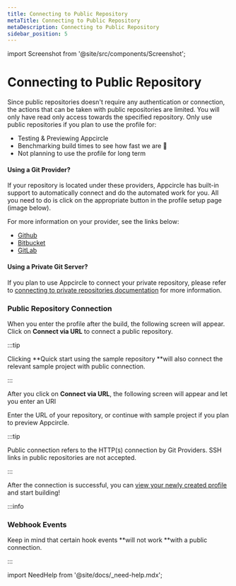 ```yaml
---
title: Connecting to Public Repository
metaTitle: Connecting to Public Repository
metaDescription: Connecting to Public Repository
sidebar_position: 5
---
```


import Screenshot from '@site/src/components/Screenshot';

# Connecting to Public Repository

Since public repositories doesn't require any authentication or connection, the actions that can be taken with public repositories are limited. You will only have read only access towards the specified repository. Only use public repositories if you plan to use the profile for:

- Testing & Previewing Appcircle
- Benchmarking build times to see how fast we are 🚀
- Not planning to use the profile for long term

#### Using a Git Provider?

If your repository is located under these providers, Appcircle has built-in support to automatically connect and do the automated work for you. All you need to do is click on the appropriate button in the profile setup page (image below).

For more information on your provider, see the links below:

- [Github](./connecting-to-github.md)
- [Bitbucket](./connecting-to-bitbucket.md)
- [GitLab](./connecting-to-gitlab.md)

#### Using a Private Git Server?

If you plan to use Appcircle to connect your private repository, please refer to [connecting to private repositories documentation](./connecting-to-private-repository-via-ssh.md) for more information.

### Public Repository Connection

When you enter the profile after the build, the following screen will appear. Click on **Connect via URL** to connect a public repository.

:::tip

Clicking **Quick start using the sample repository **will also connect the relevant sample project with public connection.

:::

<Screenshot url='https://cdn.appcircle.io/docs/assets/main-connection.png' />

After you click on **Connect via URL**, the following screen will appear and let you enter an URI

<Screenshot url='https://cdn.appcircle.io/docs/assets/connect-via-url.png' />

Enter the URL of your repository, or continue with sample project if you plan to preview Appcircle.

:::tip

Public connection refers to the HTTP(s) connection by Git Providers. SSH links in public repositories are not accepted.

:::

After the connection is successful, you can [view your newly created profile](./#view-the-newly-created-build-profile) and start building!

:::info

### Webhook Events

Keep in mind that certain hook events **will not work **with a public connection.

:::

import NeedHelp from '@site/docs/\_need-help.mdx';

<NeedHelp />
